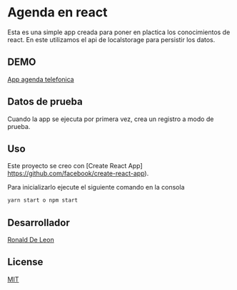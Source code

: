 # Agenda en react

Esta es una simple app creada para poner en plactica los conocimientos de react. En este utilizamos el api de localstorage para persistir los datos. 

## DEMO
[App agenda telefonica](https://rdl-agenda-telefonica.surge.sh/)

## Datos de prueba

Cuando la app se ejecuta por primera vez, crea un registro a modo de prueba.

## Uso
Este proyecto se creo con [Create React App] https://github.com/facebook/create-react-app).

Para inicializarlo ejecute el siguiente comando en la consola

```Javascript
yarn start o npm start
```

## Desarrollador
[Ronald De Leon](https://choosealicense.com/licenses/mit/)

## License
[MIT](https://choosealicense.com/licenses/mit/)